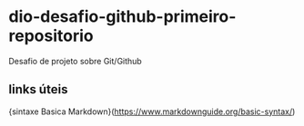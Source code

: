 # dio-desafio-github-primeiro-repositorio
Desafio de projeto sobre Git/Github

## links úteis 
{sintaxe Basica Markdown}(https://www.markdownguide.org/basic-syntax/)
